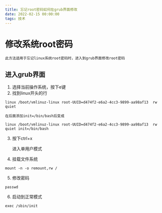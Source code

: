 ```yaml
---
title: 忘记root密码如何在grub界面修改
date: 2022-02-15 00:00:00
tags: 技术
---
```


# 修改系统root密码

	此方法适用于忘记linux系统root密码时，进入到grub界面修改root密码

## 进入grub界面
1. 选择当前操作系统，按下e键
2. 找到linux开头的行
```shell
linux /boot/vmlinuz-linux root-UUID=d474f2-e6a2-4cc3-9899-aa98af13  rw  quiet
```
	在后面添加init=/bin/bash后变成
```shell
linux /boot/vmlinuz-linux root-UUID=d474f2-e6a2-4cc3-9899-aa98af13  rw  quiet init=/bin/bash
```
3. 按下ctrl+x

	进入单用户模式

4. 挂载文件系统
```shell
mount -n -o remount,rw /
```

5. 修改密码
```shell
passwd
```

6. 启动到正常模式
```shell
exec /sbin/init
```